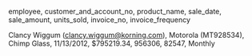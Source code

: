 employee,
customer_and_account_no,
product_name,
sale_date,
sale_amount,
units_sold,
invoice_no,
invoice_frequency

Clancy Wiggum (clancy.wiggum@korning.com),
Motorola (MT928534),
Chimp Glass,
11/13/2012,
$795219.34,
956306,
82547,
Monthly
